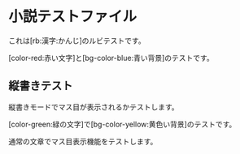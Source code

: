 # 小説テストファイル

これは[rb:漢字:かんじ]のルビテストです。

[color-red:赤い文字]と[bg-color-blue:青い背景]のテストです。

## 縦書きテスト

縦書きモードでマス目が表示されるかテストします。

[color-green:緑の文字]で[bg-color-yellow:黄色い背景]のテストです。

通常の文章でマス目表示機能をテストします。
